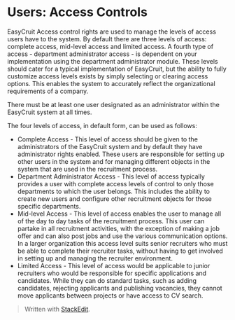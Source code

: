 # Users: Access Controls

EasyCruit Access control rights are used to manage the levels of access users have to the system. By default there are three levels of access: complete access, mid-level access and limited access. A fourth type of access - department administrator access - is dependent on your implementation using the department administrator module. These levels should cater for a typical implementation of EasyCruit, but the ability to fully customize access levels exists by simply selecting or clearing access options. This enables the system to accurately reflect the organizational requirements of a company.

There must be at least one user designated as an administrator within the EasyCruit system at all times.

The four levels of access, in default form, can be used as follows:

-   Complete Access  - This level of access should be given to the administrators of the EasyCruit system and by default they have administrator rights enabled. These users are responsible for setting up other users in the system and for managing different objects in the system that are used in the recruitment process.
-   Department Administrator Access  - This level of access typically provides a user with complete access levels of control to only those departments to which the user belongs. This includes the ability to create new users and configure other recruitment objects for those specific departments.
-   Mid-level Access  - This level of access enables the user to manage all of the day to day tasks of the recruitment process. This user can partake in all recruitment activities, with the exception of making a job offer and can also post jobs and use the various communication options. In a larger organization this access level suits senior recruiters who must be able to complete their recruiter tasks, without having to get involved in setting up and managing the recruiter environment.
-   Limited Access  - This level of access would be applicable to junior recruiters who would be responsible for specific applications and candidates. While they can do standard tasks, such as adding candidates, rejecting applicants and publishing vacancies, they cannot move applicants between projects or have access to CV search.


> Written with [StackEdit](https://stackedit.io/).
<!--stackedit_data:
eyJoaXN0b3J5IjpbLTE0NjI0MTUzMDZdfQ==
-->